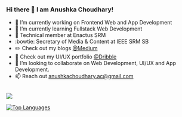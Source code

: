 ### Hi there 👋 I am Anushka Choudhary!

<!--
**ac5865/ac5865** is a ✨ _special_ ✨ repository because its `README.md` (this file) appears on your GitHub profile.

Here are some ideas to get you started: -->

- 🔭 I’m currently working on Frontend Web and App Development <br>
- 🌱 I’m currently learning Fullstack Web Development<br>
- :floppy_disk: Technical member at Enactus SRM<br>
- :bowtie: Secretary of Media & Content at IEEE SRM SB<br>
- :pencil2: Check out my blogs <a href="https://anushkachoudhary-ac.medium.com/">@Medium</a><br>
- :art: Check out my UI/UX portfolio <a href="https://dribbble.com/ac5865">@Dribble</a><br>
- 🤔 I’m looking to collaborate on Web Development, UI/UX and App Development.<br>
- 📫 Reach out <a href="mailto:anushkachoudhary.ac@gmail.com">anushkachoudhary.ac@gmail.com</a><br><br>

<img src="https://github-readme-stats.vercel.app/api?username=ac5865&&show_icons=true&title_color=700ef0&icon_color=ed051c&text_color=000000&bg_color=ffffff">

[![Top Languages](https://github-readme-stats.vercel.app/api/top-langs/?username=ac5865&layout=compact)](https://github.com/ac586/github-readme-stats)


